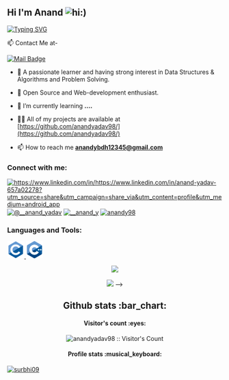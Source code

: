 ## Hi I'm Anand <img src="https://user-images.githubusercontent.com/1303154/88677602-1635ba80-d120-11ea-84d8-d263ba5fc3c0.gif" width="28px" alt="hi:)">

[![Typing SVG](https://readme-typing-svg.herokuapp.com/?lines=I+am+Anand+Yadav;Student+at+Noida+Institute+Of+Engineering+and+Technology)](https://git.io/typing-svg)

:mailbox: Contact Me at-

[![Mail Badge](https://img.shields.io/badge/-Personal-c0392b?style=flat&labelColor=c0392b&logo=gmail&logoColor=white)](mailto:anandybdh12345@gmail.com)
</p>


<!-- TODO: Add last video link -->

- 🔭 A passionate learner and having strong interest in Data Structures & Algorithms and Problem Solving. 
- 🤖 Open Source and Web-development enthusiast.








- 🌱 I’m currently learning **....**

- 👨‍💻 All of my projects are available at [https://github.com/anandyadav98/](https://github.com/anandyadav98/)

- 📫 How to reach me **anandybdh12345@gmail.com**

<h3 align="left">Connect with me:</h3>
<p align="left">
<a href="https://www.linkedin.com/in/anand-yadav-657a02278?utm_source=share&utm_campaign=share_via&utm_content=profile&utm_medium=android_app/" target="blank"><img align="center" src="https://raw.githubusercontent.com/rahuldkjain/github-profile-readme-generator/master/src/images/icons/Social/linked-in-alt.svg" alt="https://www.linkedin.com/in/https://www.linkedin.com/in/anand-yadav-657a02278?utm_source=share&utm_campaign=share_via&utm_content=profile&utm_medium=android_app" height="30" width="40" /></a>
 <a href="https://x.com/__anand_yadav?t=YydFz8390m1lBPJf10w7bw&s=09" target="blank"><img align="center" src="https://raw.githubusercontent.com/rahuldkjain/github-profile-readme-generator/master/src/images/icons/Social/twitter.svg" alt="@__anand_yadav" height="30" width="40" /></a>
<a href="https://www.instagram.com/__anand_y?igsh=bW50NTN1aDM4aDhx" target="blank"><img align="center" src="https://raw.githubusercontent.com/rahuldkjain/github-profile-readme-generator/master/src/images/icons/Social/instagram.svg" alt="__anand_y" height="30" width="40" /></a>
 <a href="https://discord.com/channels/@me" target="blank"><img align="center" src="https://raw.githubusercontent.com/rahuldkjain/github-profile-readme-generator/master/src/images/icons/Social/discord.svg" alt="anandy98" height="30" width="40" /></a>
</p>

<h3 align="left">Languages and Tools:</h3>
<p align="left">  <a href="https://www.cprogramming.com/" target="_blank" rel="noreferrer"> <img src="https://raw.githubusercontent.com/devicons/devicon/master/icons/c/c-original.svg" alt="c" width="40" height="40"/> </a> <a href="https://www.w3schools.com/cpp/" target="_blank" rel="noreferrer"> <img src="https://raw.githubusercontent.com/devicons/devicon/master/icons/cplusplus/cplusplus-original.svg" alt="cplusplus" width="40" height="40"/> </a> 



<!-- ![anand's GitHub stats](https://github-readme-stats.vercel.app/api?username=anandyadav98&theme=graywhite&show_icons=true) -->
<p align="center"> <img
Src="http://github-readme-streak-stats.herokuapp.com?user=anandyadav98&theme=algolia&date_format=j%20M%5B%20Y%5D)" />
<p align="center"> <img src="https://github-readme-stats.vercel.app/api?username=anandyadav98&theme=tokyonight" />
 -->

<h2 align="center">Github stats :bar_chart:</h2>

<h4 align="center">Visitor's count :eyes:</h4>

<p align="center"><img src="https://profile-counter.glitch.me/{anandyadav98}/count.svg" alt="anandyadav98 :: Visitor's Count" /></p>

<h4 align="center">Profile stats :musical_keyboard:</h4>




<p align="left"> <a href="https://github.com/ryo-ma/github-profile-trophy"><img src="https://github-profile-trophy.vercel.app/?username=anandyadav98" alt="surbhi09" /></a> </p>

